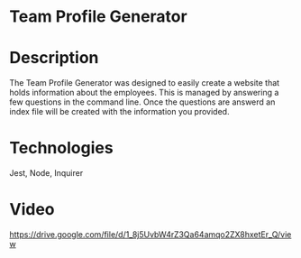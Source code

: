 # Team Profile Generator

# Description 
The Team Profile Generator was designed to easily create a website that holds information about the employees. This is managed by answering a few questions in the command line. Once the questions are answerd an index file will be created with the information you provided.

# Technologies
Jest, Node, Inquirer

# Video
https://drive.google.com/file/d/1_8j5UvbW4rZ3Qa64amqo2ZX8hxetEr_Q/view